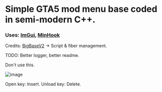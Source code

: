 # Simple GTA5 mod menu base coded in semi-modern C++.
### Uses: [ImGui](https://github.com/ocornut/imgui), [MinHook](https://github.com/TsudaKageyu/minhook)

Credits: [BigBaseV2](https://github.com/Pocakking/BigBaseV2) -> Script & fiber management.

TODO: Better logger, better readme.

Don't use this.


![image](https://github.com/MarkEcza/syGTABase/assets/85032105/3c305e7d-4fcd-4199-ac70-d3e2548fe5f2)

Open key: Insert.
Unload key: Delete.
